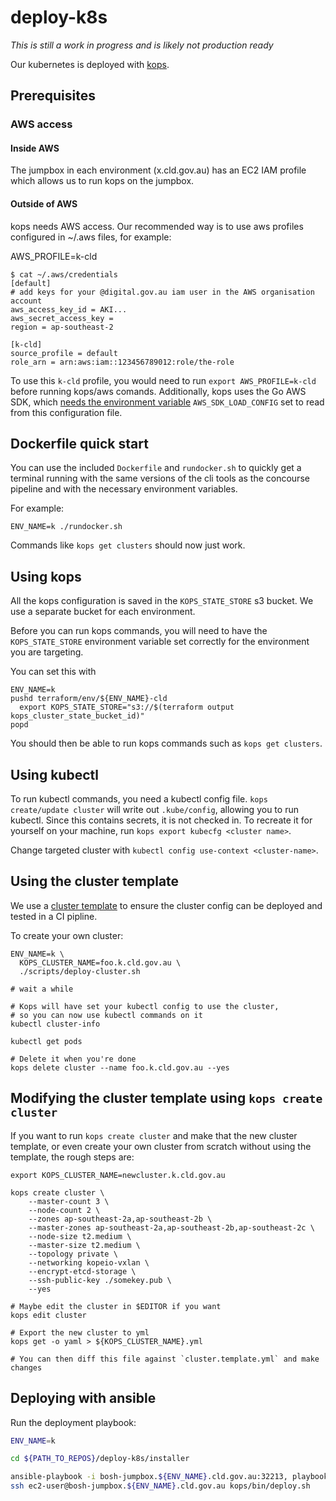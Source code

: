 # deploy-k8s

_This is still a work in progress and is likely not production ready_

Our kubernetes is deployed with [kops](https://github.com/kubernetes/kops).

## Prerequisites

### AWS access

#### Inside AWS

The jumpbox in each environment (x.cld.gov.au) has an EC2 IAM profile which allows us to run kops on the jumpbox.

#### Outside of AWS

kops needs AWS access. Our recommended way is to use aws profiles configured in ~/.aws files, for example:

AWS_PROFILE=k-cld

```
$ cat ~/.aws/credentials
[default]
# add keys for your @digital.gov.au iam user in the AWS organisation account
aws_access_key_id = AKI...
aws_secret_access_key =
region = ap-southeast-2

[k-cld]
source_profile = default
role_arn = arn:aws:iam::123456789012:role/the-role
```

To use this `k-cld` profile, you would need to run `export AWS_PROFILE=k-cld` before running kops/aws comands. Additionally, kops uses the Go AWS SDK, which [needs the environment variable](https://docs.aws.amazon.com/sdk-for-go/api/aws/session/#hdr-Sessions_from_Shared_Config) `AWS_SDK_LOAD_CONFIG` set to read from this configuration file.

## Dockerfile quick start

You can use the included `Dockerfile` and `rundocker.sh` to quickly get a terminal running with the same versions of the cli tools as the concourse pipeline and with the necessary environment variables.

For example:

```
ENV_NAME=k ./rundocker.sh
```

Commands like `kops get clusters` should now just work.

## Using kops

All the kops configuration is saved in the `KOPS_STATE_STORE` s3 bucket. We use a separate bucket for each environment.

Before you can run kops commands, you will need to have the `KOPS_STATE_STORE` environment variable set correctly for the environment you are targeting.

You can set this with
```
ENV_NAME=k
pushd terraform/env/${ENV_NAME}-cld
  export KOPS_STATE_STORE="s3://$(terraform output kops_cluster_state_bucket_id)"
popd
```

You should then be able to run kops commands such as `kops get clusters`.

## Using kubectl

To run kubectl commands, you need a kubectl config file. `kops create/update cluster` will write out `.kube/config`, allowing you to run kubectl. Since this contains secrets, it is not checked in. To recreate it for yourself on your machine, run `kops export kubecfg <cluster name>`.

Change targeted cluster with `kubectl config use-context <cluster-name>`.

## Using the cluster template

We use a [cluster template](https://github.com/kubernetes/kops/blob/master/docs/cluster_template.md) to ensure the cluster config can be deployed and tested in a CI pipline.

To create your own cluster:

```
ENV_NAME=k \
  KOPS_CLUSTER_NAME=foo.k.cld.gov.au \
  ./scripts/deploy-cluster.sh

# wait a while

# Kops will have set your kubectl config to use the cluster,
# so you can now use kubectl commands on it
kubectl cluster-info

kubectl get pods

# Delete it when you're done
kops delete cluster --name foo.k.cld.gov.au --yes
```

## Modifying the cluster template using `kops create cluster`

If you want to run `kops create cluster` and make that the new cluster template, or even create your own cluster from scratch without using the template, the rough steps are:

```
export KOPS_CLUSTER_NAME=newcluster.k.cld.gov.au

kops create cluster \
    --master-count 3 \
    --node-count 2 \
    --zones ap-southeast-2a,ap-southeast-2b \
    --master-zones ap-southeast-2a,ap-southeast-2b,ap-southeast-2c \
    --node-size t2.medium \
    --master-size t2.medium \
    --topology private \
    --networking kopeio-vxlan \
    --encrypt-etcd-storage \
    --ssh-public-key ./somekey.pub \
    --yes

# Maybe edit the cluster in $EDITOR if you want
kops edit cluster

# Export the new cluster to yml
kops get -o yaml > ${KOPS_CLUSTER_NAME}.yml

# You can then diff this file against `cluster.template.yml` and make changes
```

## Deploying with ansible

Run the deployment playbook:

```bash
ENV_NAME=k

cd ${PATH_TO_REPOS}/deploy-k8s/installer

ansible-playbook -i bosh-jumpbox.${ENV_NAME}.cld.gov.au:32213, playbook.yml
ssh ec2-user@bosh-jumpbox.${ENV_NAME}.cld.gov.au kops/bin/deploy.sh
```
